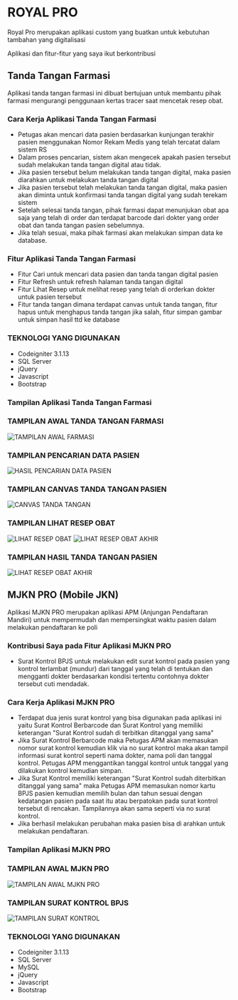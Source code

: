 # ROYAL PRO

Royal Pro merupakan aplikasi custom yang buatkan untuk kebutuhan tambahan yang digitalisasi

Aplikasi dan fitur-fitur yang saya ikut berkontribusi 

## Tanda Tangan Farmasi

Aplikasi tanda tangan farmasi ini dibuat bertujuan untuk membantu pihak farmasi mengurangi penggunaan kertas tracer saat mencetak resep obat.

### Cara Kerja Aplikasi Tanda Tangan Farmasi
- Petugas akan mencari data pasien berdasarkan kunjungan terakhir pasien menggunakan Nomor Rekam Medis yang telah tercatat dalam sistem RS
- Dalam proses pencarian, sistem akan mengecek apakah pasien tersebut sudah melakukan tanda tangan digital atau tidak.
- Jika pasien tersebut belum melakukan tanda tangan digital, maka pasien diarahkan untuk melakukan tanda tangan digital
- Jika pasien tersebut telah melakukan tanda tangan digital, maka pasien akan diminta untuk konfirmasi tanda tangan digital yang sudah terekam sistem 
- Setelah selesai tanda tangan, pihak farmasi dapat menunjukan obat apa saja yang telah di order dan terdapat barcode dari dokter yang order obat dan tanda tangan pasien sebelumnya.
- Jika telah sesuai, maka pihak farmasi akan melakukan simpan data ke database.  

### Fitur Aplikasi Tanda Tangan Farmasi
- Fitur Cari untuk mencari data pasien dan tanda tangan digital pasien 
- Fitur Refresh untuk refresh halaman tanda tangan digital
- Fitur Lihat Resep untuk melihat resep yang telah di orderkan dokter untuk pasien tersebut 
- Fitur tanda tangan dimana terdapat canvas untuk tanda tangan, fitur hapus untuk menghapus tanda tangan jika salah, fitur simpan gambar untuk simpan hasil ttd ke database 

### TEKNOLOGI YANG DIGUNAKAN

- Codeigniter 3.1.13
- SQL Server
- jQuery
- Javascript
- Bootstrap


### Tampilan Aplikasi Tanda Tangan Farmasi

### TAMPILAN AWAL TANDA TANGAN FARMASI

![TAMPILAN AWAL FARMASI](image/tampilan_awal_ttd.png)

### TAMPILAN PENCARIAN DATA PASIEN

![HASIL PENCARIAN DATA PASIEN](image/pencarian_data_pasien.png) 

### TAMPILAN CANVAS TANDA TANGAN PASIEN

![CANVAS TANDA TANGAN](image/canvas_ttd.png) 

### TAMPILAN LIHAT RESEP OBAT

![LIHAT RESEP OBAT](image/lihat_resep_obat.png) 
![LIHAT RESEP OBAT AKHIR](image/lihat_resep_end.png) 

### TAMPILAN HASIL TANDA TANGAN PASIEN
![LIHAT RESEP OBAT AKHIR](image/ttd_pasien.png) 

## MJKN PRO (Mobile JKN)
Aplikasi MJKN PRO merupakan aplikasi APM (Anjungan Pendaftaran Mandiri) untuk mempermudah dan mempersingkat waktu pasien dalam melakukan pendaftaran ke poli

### Kontribusi Saya pada Fitur Aplikasi MJKN PRO 
- Surat Kontrol BPJS untuk melakukan edit surat kontrol pada pasien yang kontrol terlambat (mundur) dari tanggal yang telah di tentukan dan mengganti dokter berdasarkan kondisi tertentu contohnya dokter tersebut cuti mendadak. 

### Cara Kerja Aplikasi MJKN PRO
- Terdapat dua jenis surat kontrol yang bisa digunakan pada aplikasi ini yaitu Surat Kontrol Berbarcode dan Surat Kontrol yang memiliki keterangan "Surat Kontrol sudah di terbitkan ditanggal yang sama"
- Jika Surat Kontrol Berbarcode maka Petugas APM akan memasukan nomor surat kontrol kemudian klik via no surat kontrol maka akan tampil informasi surat kontrol seperti nama dokter, nama poli dan tanggal kontrol. Petugas APM menggantikan tanggal kontrol untuk tanggal yang dilakukan kontrol kemudian simpan. 
- Jika Surat Kontrol memiliki keterangan "Surat Kontrol sudah diterbitkan ditanggal yang sama" maka Petugas APM memasukan nomor kartu BPJS pasien kemudian memilih bulan dan tahun sesuai dengan kedatangan pasien pada saat itu atau berpatokan pada surat kontrol tersebut di rencakan. Tampilannya akan sama seperti via no surat kontrol.
- Jika berhasil melakukan perubahan maka pasien bisa di arahkan untuk melakukan pendaftaran.

### Tampilan Aplikasi MJKN PRO

### TAMPILAN AWAL MJKN PRO

![TAMPILAN AWAL MJKN PRO](image/mjkn_pro.png)

### TAMPILAN SURAT KONTROL BPJS

![TAMPILAN SURAT KONTROL](image/surat_kontrol.png) 

### TEKNOLOGI YANG DIGUNAKAN

- Codeigniter 3.1.13
- SQL Server
- MySQL
- jQuery
- Javascript
- Bootstrap
